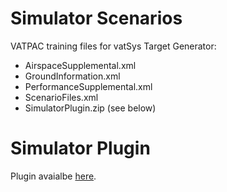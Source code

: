 # Simulator Scenarios

VATPAC training files for vatSys Target Generator:
- AirspaceSupplemental.xml
- GroundInformation.xml
- PerformanceSupplemental.xml
- ScenarioFiles.xml
- SimulatorPlugin.zip (see below)

# Simulator Plugin

Plugin avaialbe [here](https://github.com/badvectors/SimulatorPlugin).
